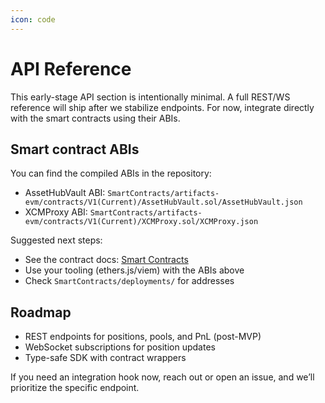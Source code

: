 ```yaml
---
icon: code
---
```


# API Reference

This early-stage API section is intentionally minimal. A full REST/WS reference will ship after we stabilize endpoints. For now, integrate directly with the smart contracts using their ABIs.

## Smart contract ABIs

You can find the compiled ABIs in the repository:

- AssetHubVault ABI: `SmartContracts/artifacts-evm/contracts/V1(Current)/AssetHubVault.sol/AssetHubVault.json`
- XCMProxy ABI: `SmartContracts/artifacts-evm/contracts/V1(Current)/XCMProxy.sol/XCMProxy.json`

Suggested next steps:
- See the contract docs: [Smart Contracts](smart-contracts.md)
- Use your tooling (ethers.js/viem) with the ABIs above
- Check `SmartContracts/deployments/` for addresses

## Roadmap
- REST endpoints for positions, pools, and PnL (post-MVP)
- WebSocket subscriptions for position updates
- Type-safe SDK with contract wrappers

If you need an integration hook now, reach out or open an issue, and we’ll prioritize the specific endpoint.
